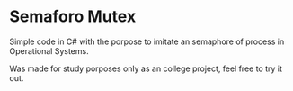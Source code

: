 # Semaforo Mutex

Simple code in C# with the porpose to imitate an semaphore of process in Operational Systems.

Was made for study porposes only as an college project, feel free to try it out.
